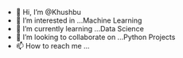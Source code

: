 - 👋 Hi, I’m @Khushbu
- 👀 I’m interested in ...Machine Learning
- 🌱 I’m currently learning ...Data Science
- 💞️ I’m looking to collaborate on ...Python Projects
- 📫 How to reach me ...

<!---
Khushbu-Paun/Khushbu-Paun is a ✨ special ✨ repository because its `README.md` (this file) appears on your GitHub profile.
You can click the Preview link to take a look at your changes.
--->
